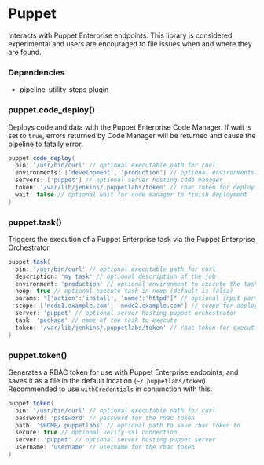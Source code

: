 # Puppet

Interacts with Puppet Enterprise endpoints. This library is considered experimental and users are encouraged to file issues when and where they are found.

### Dependencies

- pipeline-utility-steps plugin

### puppet.code_deploy()
Deploys code and data with the Puppet Enterprise Code Manager. If wait is set to `true`, errors returned by Code Manager will be returned and cause the pipeline to fatally error.

```groovy
puppet.code_deploy(
  bin: '/usr/bin/curl' // optional executable path for curl
  environments: ['development', 'production'] // optional environments to deploy (default is to deploy all environments)
  servers: ['puppet'] // optional server hosting code manager
  token: '/var/lib/jenkins/.puppetlabs/token' // rbac token for deploying with code manager
  wait: false // optional wait for code manager to finish deployment
)
```

### puppet.task()
Triggers the execution of a Puppet Enterprise task via the Puppet Enterprise Orchestrator.

```groovy
puppet.task(
  bin: '/usr/bin/curl' // optional executable path for curl
  description: 'my task' // optional description of the job
  environment: 'production' // optional environment to execute the task on (default is production)
  noop: true // optional execute task in noop (default is false)
  params: "['action':'install', 'name':'httpd']" // optional input parameters (default is empty)
  scope: ['node1.example.com', 'node2.example.com'] // scope for deployment (if string, will be passed as `node_group` or `application`; if array of strings, will be passed as `nodes` or `query`; internal logic attempts to correctly determine which)
  server: 'puppet' // optional server hosting puppet orchestrator
  task: 'package' // name of the task to execute
  token: '/var/lib/jenkins/.puppetlabs/token' // rbac token for executing tasks
)
```

### puppet.token()
Generates a RBAC token for use with Puppet Enterprise endpoints, and saves it as a file in the default location (`~/.puppetlabs/token`). Recommended to use `withCredentials` in conjunction with this.

```groovy
puppet.token(
  bin: '/usr/bin/curl' // optional executable path for curl
  password: 'password' // password for the rbac token
  path: '$HOME/.puppetlabs' // optional path to save rbac token to
  secure: true // optional verify ssl connection
  server: 'puppet' // optional server hosting puppet server
  username: 'username' // username for the rbac token
)
```
